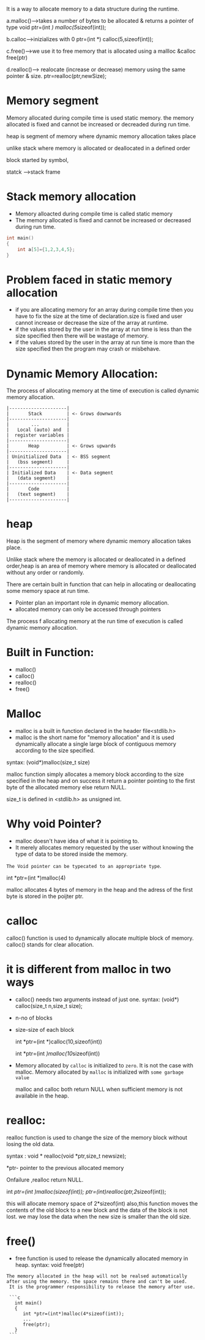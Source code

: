 It is a way to allocate memory to a data structure during the runtime.

a.malloc()-->takes a number of bytes to be allocated & returns a pointer of type void
ptr=(int *) malloc(5*sizeof(int));

b.calloc-->inizializes with 0
ptr=(int *) calloc(5,sizeof(int));

c.free()-->we use it to free memory that is allocated using a mallloc &calloc
free(ptr)

d.realloc()--> realocate (increase or decrease) memory using the same pointer & size.
ptr=realloc(ptr,newSize);


# Memory segment
Memory allocated during compile time is used static memory.
the memory allocated is fixed and cannot be increased or decreaded during run time.

heap is segment of memory where dynamic memory allocation takes place

unlike stack where memory is allocated or deallocated in a defined order


block started by symbol,

statck -->stack frame

# Stack memory allocation
* Memory alloacted during compile time is called static memory
* The memory allocated is fixed and cannot be increased or decreased during run time.
```c
int main()
{
    int a[5]={1,2,3,4,5};
}
```
# Problem faced in static memory allocation
* if you are allocating memory for an array during compile time then you have to fix the size at the time of declaration.size is fixed and user cannot increase or decrease the size of the array at runtime.
* if the values stored by the user in the array at run time is less than the size specified then there will be wastage of memory.
* if the values stored by the user in the array at run time is more than the size specified then the program may crash or misbehave.

# Dynamic Memory Allocation:
The process of allocating memory at the time of execution is called dynamic memory allocation.




```
|---------------------|
|       Stack         | <- Grows downwards
|---------------------|
|        ...          |
|   Local (auto) and  |
|  register variables |
|---------------------|
|       Heap          | <- Grows upwards
|---------------------|
| Uninitialized Data  | <- BSS segment
|   (bss segment)     |
|---------------------|
| Initialized Data    | <- Data segment
|   (data segment)    |
|---------------------|
|       Code          |
|   (text segment)    |
|---------------------|
```
# heap
Heap is the segment of memory where dynamic memory allocation takes place.

Unlike stack where the memory is allocated or deallocated in a defined order,heap is an area of memory where memory is allocated or deallocated without any order or randomly.

There are certain built in function that can help in allocating or deallocating some memory space at run time. 

* Pointer plan an important role in dynamic memory allocation.
* allocated memory can only be accessed through pointers

The process f allocating memory at the run time of execution is called dynamic memory allocation.

# Built in Function:
* malloc()
* calloc()
* realloc()
* free()


# Malloc
* malloc is a built in function declared in the header file<stdlib.h>
* malloc is the short name for "memory allocation" and it is used dynamically allocate a single large block of contiguous memory according to the size specified.

syntax:
  (void*)malloc(size_t size)

  malloc function simply allocates a memory block according to the size specified in the heap and on success it return a pointer pointing to the first byte of the allocated memory else return NULL.

  size_t is defined in <stdlib.h> as unsigned int.


  # Why void Pointer?
  * malloc doesn't have idea of what it is pointing to.
  * It merely allocates memory requested by the user without knowing the type of data to be stored inside the memory.

  `The Void pointer can be typecated to an appropriate type`.

  int *ptr=(int *)malloc(4)

  malloc allocates 4 bytes of memory in the heap and the adress of the first byte is stored in the poijter ptr.


  # calloc
  calloc() function is used to dynamically allocate multiple block of memory.
  calloc() stands for clear allocation.

  # it is different from malloc in two ways
  * calloc() needs two arguments instead of just one.
   syntax:
   (void*) calloc(size_t n,size_t size);

   - n-no of blocks
   - size-size of each block

     int *ptr=(int *)calloc(10,sizeof(int))

     int *ptr=(int *)malloc(10*sizeof(int))

  * Memory allocated by `calloc` is initialized to `zero`.
    It is not the case with malloc. Memory allocated by `malloc` is initialized with `some garbage value`

    malloc and calloc both return NULL when sufficient memory is not available in the heap.

  # realloc:
   realloc function is used to change the size of the memory block without losing the old data.

   syntax :
   void * realloc(void *ptr,size_t newsize);

   *ptr- pointer to the previous allocated memory

   Onfailure ,realloc return NULL.



   int *ptr=(int *)malloc(sizeof(int));
   ptr=(int*)realloc(ptr,2*sizeof(int));

   this will allocate memory space of 2*sizeof(int)
   also,this function moves the contents of the old block to a new block and the data of the block is not lost.
   we may lose the data when the new size is smaller than the old size.

   # free()
   * free function is used to release the dynamically allocated memory in heap.
   syntax:
        void free(ptr)
    
    The memory allocated in the heap will not be realsed automatically after using the memory. the space remains there and can't be used.
     It is the programmer responsibility to release the memory after use.

     ```c
       int main()
       {
          int *ptr=(int*)malloc(4*sizeof(int));
          ...
          free(ptr);
       }
     ```








